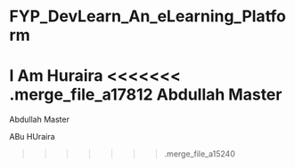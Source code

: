 
# FYP_DevLearn_An_eLearning_Platform
I Am Huraira
<<<<<<< .merge_file_a17812
Abdullah Master
=======
Abdullah Master

ABu HUraira
>>>>>>> .merge_file_a15240
